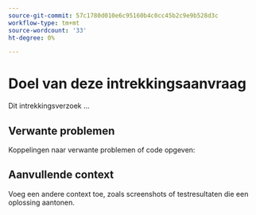 ```yaml
---
source-git-commit: 57c1780d010e6c95160b4c0cc45b2c9e9b528d3c
workflow-type: tm+mt
source-wordcount: '33'
ht-degree: 0%

---
```

# Doel van deze intrekkingsaanvraag

Dit intrekkingsverzoek ...

## Verwante problemen

Koppelingen naar verwante problemen of code opgeven:

<!-- 
Provide links to any issues tracking this work.

If you are fixing a GitHub issue, using the [GitHub keyword format](https://help.github.com/en/articles/closing-issues-using-keywords#closing-an-issue-in-a-different-repository) closes the issue when this pull request is merged. Example: `Fixes #1234`. -->

## Aanvullende context

Voeg een andere context toe, zoals screenshots of testresultaten die een oplossing aantonen.

<!--
Thank you for taking the time to contribute to our documentation.
-->
